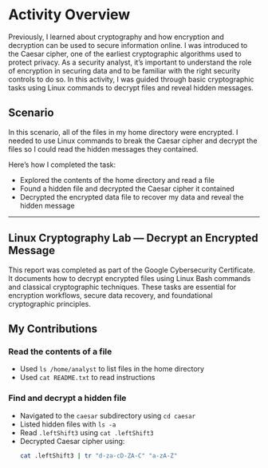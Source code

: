 # Activity Overview

Previously, I learned about cryptography and how encryption and decryption can be used to secure information online. I was introduced to the Caesar cipher, one of the earliest cryptographic algorithms used to protect privacy. As a security analyst, it’s important to understand the role of encryption in securing data and to be familiar with the right security controls to do so. In this activity, I was guided through basic cryptographic tasks using Linux commands to decrypt files and reveal hidden messages.

## Scenario

In this scenario, all of the files in my home directory were encrypted. I needed to use Linux commands to break the Caesar cipher and decrypt the files so I could read the hidden messages they contained.

Here’s how I completed the task:
- Explored the contents of the home directory and read a file
- Found a hidden file and decrypted the Caesar cipher it contained
- Decrypted the encrypted data file to recover my data and reveal the hidden message

---
## Linux Cryptography Lab — Decrypt an Encrypted Message

This report was completed as part of the Google Cybersecurity Certificate. It documents how to decrypt encrypted files using Linux Bash commands and classical cryptographic techniques. These tasks are essential for encryption workflows, secure data recovery, and foundational cryptographic principles.
## My Contributions

### Read the contents of a file

- Used `ls /home/analyst` to list files in the home directory  
- Used `cat README.txt` to read instructions  

### Find and decrypt a hidden file

- Navigated to the `caesar` subdirectory using `cd caesar`  
- Listed hidden files with `ls -a`  
- Read `.leftShift3` using `cat .leftShift3`  
- Decrypted Caesar cipher using:
  ```bash
  cat .leftShift3 | tr "d-za-cD-ZA-C" "a-zA-Z"
